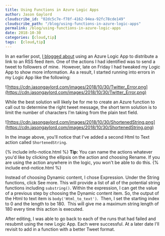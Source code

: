 ```yaml
---
title: Using Functions in Azure Logic Apps
author: Jason Gaylord
cloudscribe_id: "02dc5c7e-f78f-4162-94ea-92fc78cde149"
cloudscribe_path: "/blog/using-functions-in-azure-logic-apps"
permalink: /blog/using-functions-in-azure-logic-apps
date: 2018-10-30
categories: [cloud,tip]
tags:  [cloud,tip]
---
```


In an earlier post, [I blogged about](https://jasong.us/2yKwFRq) using an Azure Logic App to distribute a link to an RSS feed item. One of the actions I had identified was to send a tweet to followers of mine.  However, late on Friday I had tweaked my Logic App to show more information. As a result, I started running into errors in my Logic App like the following:

![https://cdn.jasongaylord.com/images/2018/10/30/Twitter_Error.png](https://cdn.jasongaylord.com/images/2018/10/30/Twitter_Error.png)

While the best solution will likely be for me to create an Azure function to call out to determine the right tweet message, the short term solution is to limit the number of characters I'm taking from the plain text field. 

![https://cdn.jasongaylord.com/images/2018/10/30/ShortenedString.png](https://cdn.jasongaylord.com/images/2018/10/30/ShortenedString.png)

In the image above, you'll notice that I've added a second Html to Text action called `ShortenedString`.

{% include info-notice.html %}
<strong>Tip:</strong> You can name the actions whatever you'd like by clicking the ellipsis on the action and choosing Rename. If you are using the action anywhere in the logic, you won't be able to do this.
{% include end-notice.html %}

Instead of choosing Dynamic content, I chose Expression. Under the String functions, click See more. This will provide a list of all of the potential string functions including `substring()`. Within the expression, I can get the value of a previous step by choosing the Dynamic content item. So, the output of the Html to text item is `body('Html_to_text')`.  Then, I set the starting index to 0 and the length to be 180.  This will give me a maximum string length of 180 every time this action is executed.

After editing, I was able to go back to each of the runs that had failed and resubmit using the new Logic App. Each were successful. At a later date I'll revisit to add in a function with a better Tweet format.